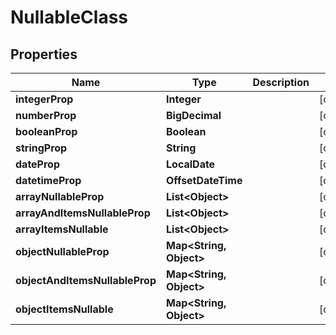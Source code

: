 

# NullableClass


## Properties

| Name | Type | Description | Notes |
|------------ | ------------- | ------------- | -------------|
|**integerProp** | **Integer** |  |  [optional] |
|**numberProp** | **BigDecimal** |  |  [optional] |
|**booleanProp** | **Boolean** |  |  [optional] |
|**stringProp** | **String** |  |  [optional] |
|**dateProp** | **LocalDate** |  |  [optional] |
|**datetimeProp** | **OffsetDateTime** |  |  [optional] |
|**arrayNullableProp** | **List&lt;Object&gt;** |  |  [optional] |
|**arrayAndItemsNullableProp** | **List&lt;Object&gt;** |  |  [optional] |
|**arrayItemsNullable** | **List&lt;Object&gt;** |  |  [optional] |
|**objectNullableProp** | **Map&lt;String, Object&gt;** |  |  [optional] |
|**objectAndItemsNullableProp** | **Map&lt;String, Object&gt;** |  |  [optional] |
|**objectItemsNullable** | **Map&lt;String, Object&gt;** |  |  [optional] |


